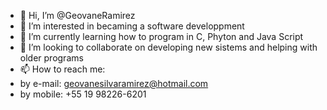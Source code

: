 - 👋 Hi, I’m @GeovaneRamirez
- 👀 I’m interested in becaming a software developpment
- 🌱 I’m currently learning how to program in C, Phyton and Java Script
- 💞️ I’m looking to collaborate on developing new sistems and helping with older programs
- 📫 How to reach me:
-   by e-mail: geovanesilvaramirez@hotmail.com
-   by mobile: +55 19 98226-6201
